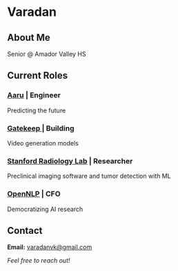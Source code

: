 # Varadan

## About Me

Senior @ Amador Valley HS

## Current Roles

### [Aaru](https://aaru.com/) | Engineer

Predicting the future

### [Gatekeep ](https://gatekeep.ai) | Building

Video generation models

### [Stanford Radiology Lab](https://med.stanford.edu/sci3) | Researcher

Preclinical imaging software and tumor detection with ML

### [OpenNLP](https://opennlplabs.org/) | CFO

Democratizing AI research

## Contact

**Email:** varadanvk@gmail.com

_Feel free to reach out!_
